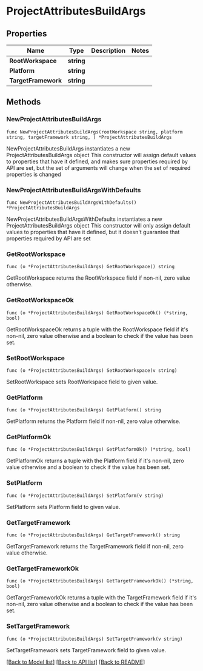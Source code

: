 # ProjectAttributesBuildArgs

## Properties

Name | Type | Description | Notes
------------ | ------------- | ------------- | -------------
**RootWorkspace** | **string** |  | 
**Platform** | **string** |  | 
**TargetFramework** | **string** |  | 

## Methods

### NewProjectAttributesBuildArgs

`func NewProjectAttributesBuildArgs(rootWorkspace string, platform string, targetFramework string, ) *ProjectAttributesBuildArgs`

NewProjectAttributesBuildArgs instantiates a new ProjectAttributesBuildArgs object
This constructor will assign default values to properties that have it defined,
and makes sure properties required by API are set, but the set of arguments
will change when the set of required properties is changed

### NewProjectAttributesBuildArgsWithDefaults

`func NewProjectAttributesBuildArgsWithDefaults() *ProjectAttributesBuildArgs`

NewProjectAttributesBuildArgsWithDefaults instantiates a new ProjectAttributesBuildArgs object
This constructor will only assign default values to properties that have it defined,
but it doesn't guarantee that properties required by API are set

### GetRootWorkspace

`func (o *ProjectAttributesBuildArgs) GetRootWorkspace() string`

GetRootWorkspace returns the RootWorkspace field if non-nil, zero value otherwise.

### GetRootWorkspaceOk

`func (o *ProjectAttributesBuildArgs) GetRootWorkspaceOk() (*string, bool)`

GetRootWorkspaceOk returns a tuple with the RootWorkspace field if it's non-nil, zero value otherwise
and a boolean to check if the value has been set.

### SetRootWorkspace

`func (o *ProjectAttributesBuildArgs) SetRootWorkspace(v string)`

SetRootWorkspace sets RootWorkspace field to given value.


### GetPlatform

`func (o *ProjectAttributesBuildArgs) GetPlatform() string`

GetPlatform returns the Platform field if non-nil, zero value otherwise.

### GetPlatformOk

`func (o *ProjectAttributesBuildArgs) GetPlatformOk() (*string, bool)`

GetPlatformOk returns a tuple with the Platform field if it's non-nil, zero value otherwise
and a boolean to check if the value has been set.

### SetPlatform

`func (o *ProjectAttributesBuildArgs) SetPlatform(v string)`

SetPlatform sets Platform field to given value.


### GetTargetFramework

`func (o *ProjectAttributesBuildArgs) GetTargetFramework() string`

GetTargetFramework returns the TargetFramework field if non-nil, zero value otherwise.

### GetTargetFrameworkOk

`func (o *ProjectAttributesBuildArgs) GetTargetFrameworkOk() (*string, bool)`

GetTargetFrameworkOk returns a tuple with the TargetFramework field if it's non-nil, zero value otherwise
and a boolean to check if the value has been set.

### SetTargetFramework

`func (o *ProjectAttributesBuildArgs) SetTargetFramework(v string)`

SetTargetFramework sets TargetFramework field to given value.



[[Back to Model list]](../README.md#documentation-for-models) [[Back to API list]](../README.md#documentation-for-api-endpoints) [[Back to README]](../README.md)


